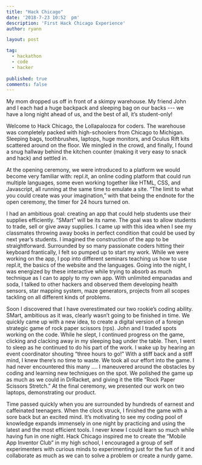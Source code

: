 ```yaml
---
title: "Hack Chicago"
date: '2018-7-23 10:52	pm'
description: 'First Hack Chicago Experience'
author: ryann	

layout: post

tag:
  - hackathon
  - code
  - hacker
  
published: true
comments: false
---
```


  My mom dropped us off in front of a skimpy warehouse. My friend John and I each had a huge backpack and sleeping bag on our backs --- we have a long night ahead of us, and the best of all, it’s student-only! 

  Welcome to Hack Chicago, the Lollapalooza for coders. The warehouse was completely packed with high-schoolers from Chicago to Michigan. Sleeping bags, toothbrushes, laptops, huge monitors, and Oculus Rift kits scattered around on the floor. We mingled in the crowd, and finally, I found a snug hallway behind the kitchen counter (making it very easy to snack and hack) and settled in. 

  At the opening ceremony, we were introduced to a platform we would become very familiar with: repl.it, an online coding platform that could run multiple languages, some even working together like HTML, CSS, and Javascript, all running at the same time to emulate a site. “The limit to what you could create was your imagination,” with that being the endnote for the open ceremony, the timer for 24 hours turned on.
  
  I had an ambitious goal: creating an app that could help students use their supplies efficiently. “SMart” will be its name. The goal was to allow students to trade, sell or give away supplies. I came up with this idea when I see my classmates throwing away books in perfect condition that could be used by next year’s students. I imagined the construction of the app to be straightforward. Surrounded by so many passionate coders hitting their keyboard frantically, I felt so pumped up to start my work. While we were working on the app, I pop into different seminars teaching us how to use repl.it, the basics of the website and the languages. Going into the night, I was energized by these interactive while trying to absorb as much technique as I can to apply to my own app. With unlimited empanadas and soda, I talked to other hackers and observed them developing health sensors, star mapping system, maze generators, projects from all scopes tackling on all different kinds of problems. 
  
  Soon I discovered that I have overestimated our two rookie’s coding ability. SMart, ambitious as it was, clearly wasn’t going to be finished in time.  We quickly came up with a new idea, to create a digital version of a foreign strategic game of rock paper scissors (rps). John and I traded spots working on the code. While he slept, I continued progress on the game, clicking and clacking away in my sleeping bag under the table. Then, I went to sleep as he continued to do his part of the work. I wake up by hearing an event coordinator shouting “three hours to go!”  With a stiff back and a stiff mind, I knew there’s no time to waste. We took all our effort into the game. I had never encountered this many …. I maneuvered around the obstacles by coding and learning new techniques on the spot. We polished the game up as much as we could in DrRacket, and giving it the title “Rock Paper Scissors Stretch.” At the final ceremony, we presented our work on two laptops, demonstrating our product. 
  
  Time passed quickly when you are surrounded by hundreds of earnest and caffeinated teenagers. When the clock struck, I finished the game with a sore back but an excited mind. It’s motivating to see my coding pool of knowledge expands immensely in one night by practicing and using the latest and the most efficient tools. I never knew I could learn so much while having fun in one night. Hack Chicago inspired me to create the “Mobile App Inventor Club” in my high school, I encouraged a group of self experimenters with curious minds to experimenting just for the fun of it and collaborate as much as we can to solve a problem or create a nurdy game.     
  
  


